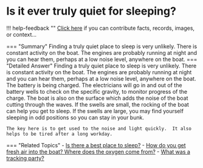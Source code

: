 # Is it ever truly quiet for sleeping?

!!! help-feedback ""
    <a href="/feedback/" data-feedback-link>Click here</a>
    if you can contribute facts, records, images, or context…

<a id="summary"></a>
=== "Summary"
    Finding a truly quiet place to sleep is very unlikely. There is constant activity on the boat. The engines are probably running at night and you can hear them, perhaps at a low noise level, anywhere on the boat.
=== "Detailed Answer"
    Finding a truly quiet place to sleep is very unlikely.  There is constant activity on the boat.  The engines are probably running at night and you can hear them, perhaps at a low noise level, anywhere on the boat.  The battery is being charged.  The electricians will go in and out of the battery wells to check on the specific gravity, to monitor progress of the charge.  The boat is also on the surface which adds the noise of the boat cutting through the waves.  If the swells are small, the rocking of the boat can help you get to sleep.  If the swells are large, you may find yourself sleeping in odd positions so you can stay in your bunk.

    The key here is to get used to the noise and light quickly.  It also helps to be tired after a long workday.
=== "Related Topics"
    - [Is there a best place to sleep?](./is-there-a-best-place-to-sleep.md#summary)
    - [How do you get fresh air into the boat? Where does the oxygen come from?](./how-do-you-get-fresh-air-into-the-boat-where-does-the-oxygen-come-from.md#summary)
    - [What was a tracking party?](./what-was-a-tracking-party.md#summary)